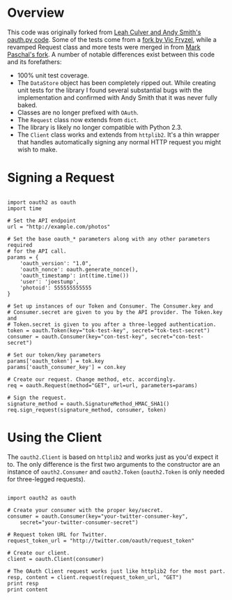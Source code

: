 # Overview

This code was originally forked from [Leah Culver and Andy Smith's oauth.py code](http://github.com/leah/python-oauth/). Some of the tests come from a [fork by Vic Fryzel](http://github.com/shellsage/python-oauth), while a revamped Request class and more tests were merged in from [Mark Paschal's fork](http://github.com/markpasc/python-oauth). A number of notable differences exist between this code and its forefathers:

* 100% unit test coverage.
* The <code>DataStore</code> object has been completely ripped out. While creating unit tests for the library I found several substantial bugs with the implementation and confirmed with Andy Smith that it was never fully baked.
* Classes are no longer prefixed with <code>OAuth</code>.
* The <code>Request</code> class now extends from <code>dict</code>.
* The library is likely no longer compatible with Python 2.3.
* The <code>Client</code> class works and extends from <code>httplib2</code>. It's a thin wrapper that handles automatically signing any normal HTTP request you might wish to make.

# Signing a Request

<pre><code>
import oauth2 as oauth
import time

# Set the API endpoint 
url = "http://example.com/photos"

# Set the base oauth_* parameters along with any other parameters required
# for the API call.
params = {
    'oauth_version': "1.0",
    'oauth_nonce': oauth.generate_nonce(),
    'oauth_timestamp': int(time.time())
    'user': 'joestump',
    'photoid': 555555555555
}

# Set up instances of our Token and Consumer. The Consumer.key and 
# Consumer.secret are given to you by the API provider. The Token.key and
# Token.secret is given to you after a three-legged authentication.
token = oauth.Token(key="tok-test-key", secret="tok-test-secret")
consumer = oauth.Consumer(key="con-test-key", secret="con-test-secret")

# Set our token/key parameters
params['oauth_token'] = tok.key
params['oauth_consumer_key'] = con.key

# Create our request. Change method, etc. accordingly.
req = oauth.Request(method="GET", url=url, parameters=params)

# Sign the request.
signature_method = oauth.SignatureMethod_HMAC_SHA1()
req.sign_request(signature_method, consumer, token)
</code></pre>

# Using the Client

The <code>oauth2.Client</code> is based on <code>httplib2</code> and works just as you'd expect it to. The only difference is the first two arguments to the constructor are an instance of <code>oauth2.Consumer</code> and <code>oauth2.Token</code> (<code>oauth2.Token</code> is only needed for three-legged requests).

<pre><code>
import oauth2 as oauth

# Create your consumer with the proper key/secret.
consumer = oauth.Consumer(key="your-twitter-consumer-key", 
    secret="your-twitter-consumer-secret")

# Request token URL for Twitter.
request_token_url = "http://twitter.com/oauth/request_token"

# Create our client.
client = oauth.Client(consumer)

# The OAuth Client request works just like httplib2 for the most part.
resp, content = client.request(request_token_url, "GET")
print resp
print content
</code></pre>
